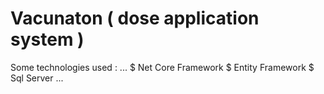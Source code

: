 # Vacunaton ( dose application system ) 

Some technologies used : 
...
$ Net Core Framework
$ Entity Framework
$ Sql Server
...

